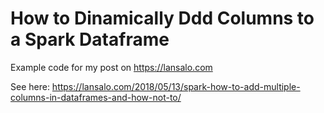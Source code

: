 # How to Dinamically Ddd Columns to a Spark Dataframe

Example code for my post on https://lansalo.com

See here: https://lansalo.com/2018/05/13/spark-how-to-add-multiple-columns-in-dataframes-and-how-not-to/
